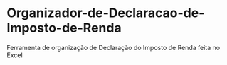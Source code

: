 # Organizador-de-Declaracao-de-Imposto-de-Renda
Ferramenta de organização de Declaração do Imposto de Renda feita no Excel
